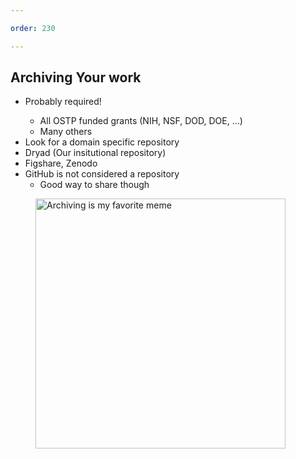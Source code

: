 ```yaml
---

order: 230

---
```


## Archiving Your work

<div>
  <div class="two-col small left">
    <ul>
        <li>Probably required!</li>
        <ul>
          <li>All OSTP funded grants (NIH, NSF, DOD, DOE, &mldr;)</li>
          <li>Many others</li>
        </ul>
        <li>Look for a domain specific repository</li>
        <li>Dryad (Our insitutional repository)</li>
        <li>Figshare, Zenodo</li>
        <li>
          GitHub is not considered a repository
          <ul>
            <li>Good way to share though</li>
          </ul>
        </li>
    </ul>
  </div>
  <div class="two-col right">
    <figure>
      <img src="{{ site.baseurl }}/assets/img/slides/archiving_elf.jpg" 
           alt="Archiving is my favorite meme" width="400" />
    </figure>
  </div>
</div>









